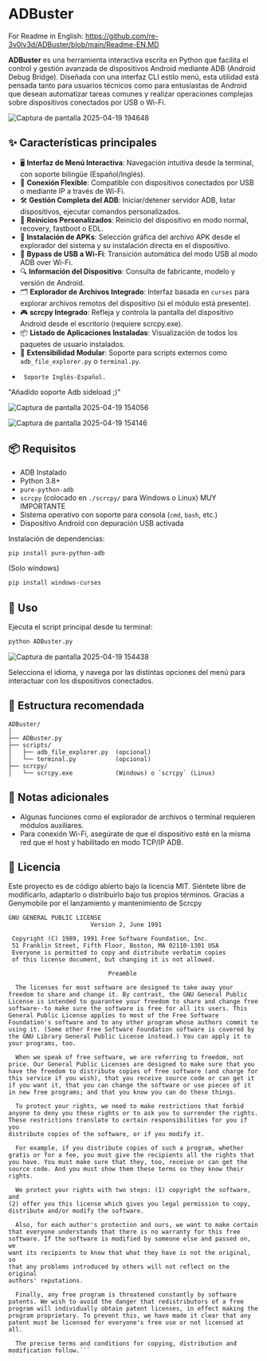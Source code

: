 # ADBuster

For Readme in English: https://github.com/re-3v0lv3d/ADBuster/blob/main/Readme-EN.MD



**ADBuster** es una herramienta interactiva escrita en Python que facilita el control y gestión avanzada de dispositivos Android mediante ADB (Android Debug Bridge). Diseñada con una interfaz CLI estilo menú, esta utilidad está pensada tanto para usuarios técnicos como para entusiastas de Android que desean automatizar tareas comunes y realizar operaciones complejas sobre dispositivos conectados por USB o Wi-Fi.


![Captura de pantalla 2025-04-19 194648](https://github.com/user-attachments/assets/705e8666-0ee7-45e8-aa85-8b1c19e884f6)



## ✨ Características principales

- 🖥 **Interfaz de Menú Interactiva**: Navegación intuitiva desde la terminal, con soporte bilingüe (Español/Inglés).
- 🔌 **Conexión Flexible**: Compatible con dispositivos conectados por USB o mediante IP a través de Wi-Fi.
- 🛠 **Gestión Completa del ADB**: Iniciar/detener servidor ADB, listar dispositivos, ejecutar comandos personalizados.
- 🚀 **Reinicios Personalizados**: Reinicio del dispositivo en modo normal, recovery, fastboot o EDL.
- 📲 **Instalación de APKs**: Selección gráfica del archivo APK desde el explorador del sistema y su instalación directa en el dispositivo.
- 📡 **Bypass de USB a Wi-Fi**: Transición automática del modo USB al modo ADB over Wi-Fi.
- 🔍 **Información del Dispositivo**: Consulta de fabricante, modelo y versión de Android.
- 🗂 **Explorador de Archivos Integrado**: Interfaz basada en `curses` para explorar archivos remotos del dispositivo (si el módulo está presente).
- 🎮 **scrcpy Integrado**: Refleja y controla la pantalla del dispositivo Android desde el escritorio (requiere scrcpy.exe).
- 📦 **Listado de Aplicaciones Instaladas**: Visualización de todos los paquetes de usuario instalados.
- 🧠 **Extensibilidad Modular**: Soporte para scripts externos como `adb_file_explorer.py` o `terminal.py`.
-      Soporte Inglés-Español.

"Añadido soporte Adb sideload ;)"

![Captura de pantalla 2025-04-19 154056](https://github.com/user-attachments/assets/e1d01d14-758b-4f97-9e78-45dec42e0cd2)



![Captura de pantalla 2025-04-19 154146](https://github.com/user-attachments/assets/ec6ecdbd-f2f3-450b-9128-f2a4c8993b44)




## 📦 Requisitos

- ADB Instalado
- Python 3.8+
- `pure-python-adb`
- `scrcpy` (colocado en `./scrcpy/` para Windows o Linux) MUY IMPORTANTE
- Sistema operativo con soporte para consola (`cmd`, `bash`, etc.)
- Dispositivo Android con depuración USB activada

Instalación de dependencias:
```bash
pip install pure-python-adb
```

(Solo windows)

```bash
pip install windows-curses
```

## 🚀 Uso

Ejecuta el script principal desde tu terminal:

```bash
python ADBuster.py
```




![Captura de pantalla 2025-04-19 154438](https://github.com/user-attachments/assets/cc8ef3d5-3b0c-4394-bf94-66d9648cd360)


Selecciona el idioma, y navega por las distintas opciones del menú para interactuar con los dispositivos conectados.

## 📁 Estructura recomendada

```
ADBuster/
│
├── ADBuster.py
├── scripts/
│   ├── adb_file_explorer.py  (opcional)
│   └── terminal.py           (opcional)
├── scrcpy/
│   └── scrcpy.exe            (Windows) o `scrcpy` (Linux)
```

## 🧠 Notas adicionales

- Algunas funciones como el explorador de archivos o terminal requieren módulos auxiliares.
- Para conexión Wi-Fi, asegúrate de que el dispositivo esté en la misma red que el host y habilitado en modo TCP/IP ADB.

## 📜 Licencia

Este proyecto es de código abierto bajo la licencia MIT. Siéntete libre de modificarlo, adaptarlo o distribuirlo bajo tus propios términos.
Gracias a Genymobile por el lanzamiento y mantenimiento de Scrcpy


```
GNU GENERAL PUBLIC LICENSE
                       Version 2, June 1991

 Copyright (C) 1989, 1991 Free Software Foundation, Inc.
 51 Franklin Street, Fifth Floor, Boston, MA 02110-1301 USA
 Everyone is permitted to copy and distribute verbatim copies
 of this license document, but changing it is not allowed.

                            Preamble

  The licenses for most software are designed to take away your
freedom to share and change it. By contrast, the GNU General Public
License is intended to guarantee your freedom to share and change free
software--to make sure the software is free for all its users. This
General Public License applies to most of the Free Software
Foundation's software and to any other program whose authors commit to
using it. (Some other Free Software Foundation software is covered by
the GNU Library General Public License instead.) You can apply it to
your programs, too.

  When we speak of free software, we are referring to freedom, not
price. Our General Public Licenses are designed to make sure that you
have the freedom to distribute copies of free software (and charge for
this service if you wish), that you receive source code or can get it
if you want it, that you can change the software or use pieces of it
in new free programs; and that you know you can do these things.

  To protect your rights, we need to make restrictions that forbid
anyone to deny you these rights or to ask you to surrender the rights.
These restrictions translate to certain responsibilities for you if you
distribute copies of the software, or if you modify it.

  For example, if you distribute copies of such a program, whether
gratis or for a fee, you must give the recipients all the rights that
you have. You must make sure that they, too, receive or can get the
source code. And you must show them these terms so they know their
rights.

  We protect your rights with two steps: (1) copyright the software, and
(2) offer you this license which gives you legal permission to copy,
distribute and/or modify the software.

  Also, for each author's protection and ours, we want to make certain
that everyone understands that there is no warranty for this free
software. If the software is modified by someone else and passed on, we
want its recipients to know that what they have is not the original, so
that any problems introduced by others will not reflect on the original
authors' reputations.

  Finally, any free program is threatened constantly by software
patents. We wish to avoid the danger that redistributors of a free
program will individually obtain patent licenses, in effect making the
program proprietary. To prevent this, we have made it clear that any
patent must be licensed for everyone's free use or not licensed at all.

  The precise terms and conditions for copying, distribution and
modification follow.```
